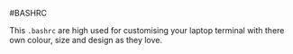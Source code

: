 #BASHRC

This ```.bashrc``` are high used for customising your laptop terminal with there own colour, size and design as they love.
